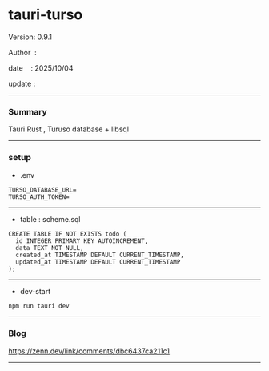 # tauri-turso

 Version: 0.9.1

 Author  : 

 date    : 2025/10/04

 update  :

***
### Summary

Tauri Rust , Turuso database + libsql

***
### setup
* .env

```
TURSO_DATABASE_URL=
TURSO_AUTH_TOKEN=
```
***
* table : scheme.sql

```
CREATE TABLE IF NOT EXISTS todo (
  id INTEGER PRIMARY KEY AUTOINCREMENT,
  data TEXT NOT NULL,
  created_at TIMESTAMP DEFAULT CURRENT_TIMESTAMP,
  updated_at TIMESTAMP DEFAULT CURRENT_TIMESTAMP
);
```
***
* dev-start
```
npm run tauri dev
```

***
### Blog

https://zenn.dev/link/comments/dbc6437ca211c1

***

